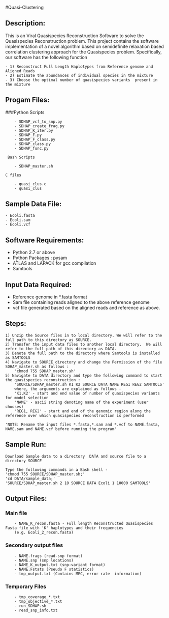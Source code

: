#Quasi-Clustering

## Description: 

This is an Viral Quasispecies Reconstruction Software to solve the Quasispecies Reconstruction problem. This project contains the software implementation of a novel algorithm based on semidefinite relaxation based correlation clustering approach for the Quasispecies problem. Specifically, our software has the following function 

    - 1) Reconstruct Full Length Haplotypes from Reference genome and Aligned Reads
    - 2) Estimate the abundances of individual species in the mixture 
    - 3) Choose the optimal number of quasispecies variants  present in the mixture


## Progam Files:

###Python Scripts 

        - SDHAP_vcf_to_snp.py
        - SDHAP_create_frag.py
        - SDHAP_K_iter.py
        - SDHAP_F.py
        - SDHAP_F_class.py
        - SDHAP_class.py
        - SDHAP_func.py
   
     Bash Scripts 

        - SDHAP_master.sh

    C files

        - quasi_clus.c
        - quasi_clus

## Sample Data File:

    - Ecoli.fasta
    - Ecoli.sam 
    - Ecoli.vcf 


## Software Requirements: 
* Python 2.7 or above 
* Python Packages : pysam
* ATLAS and LAPACK for gcc compilation
* Samtools


## Input Data Required: 

* Reference genome in *.fasta format
* Sam file containing reads aligned to the above reference genome
* vcf file generated based on the aligned reads and reference as above. 


## Steps: 

    1) Unzip the Source files in to local directory. We will refer to the full path to this directory as SOURCE. 
    2) Transfer the input data files to another local directory.  We will refer to the full path of this directory as DATA.  
    3) Denote the full path to the directory where Samtools is installed as SAMTOOLS
    4) Navigate to SOURCE directory and change the Permission of the file SDHAP_master.sh as follows : 
        'chmod 755 SDHAP_master.sh'
    5) Navigate to DATA directory and type the following command to start the quasispecies reconstruction : 
    	'SOURCE/SDHAP_master.sh K1 K2 SOURCE DATA NAME REG1 REG2 SAMTOOLS'
	    where, the arguments are explained as follows -
	    'K1,K2' - start and end value of number of quasispecies variants for model selection
	    'NAME' - ascii string denoting name of the experiment (user chooses)
	    'REG1, REG2' - start and end of the genomic region along the reference over which quasispecies reconstruction is performed 

    'NOTE: Rename the input files *.fasta,*.sam and *.vcf to NAME.fasta, NAME.sam and NAME.vcf before running the program'
	

## Sample Run: 

    Download Sample data to a directory  DATA and source file to a directory SOURCE
    
    Type the following commands in a Bash shell - 
    'chmod 755 SOURCE/SDHAP_master.sh;' 
    'cd DATA/sample_data;' 
    'SOURCE/SDHAP_master.sh 2 10 SOURCE DATA Ecoli 1 10000 SAMTOOLS'
	

## Output Files: 

###    Main file 

        - NAME_K_recon.fasta - Full length Reconstructed Quasispecies Fasta file with 'K' haplotypes and their frequencies
        (e.g. Ecoli_2_recon.fasta)
###    Secondary output files
        - NAME.frags (read-snp format)
        - NAME.snp (snp locations)
        - NAME_K_output.txt (snp-variant format) 
        - NAME.Fstats (Pseudo F statistics)
        - tmp_output.txt (Contains MEC, error rate  information)

###    Temporary Files 
        - tmp_coverage_*.txt 
        - tmp_objective_*.txt
        - run_SDHAP.sh
        - read_snp_info.txt







